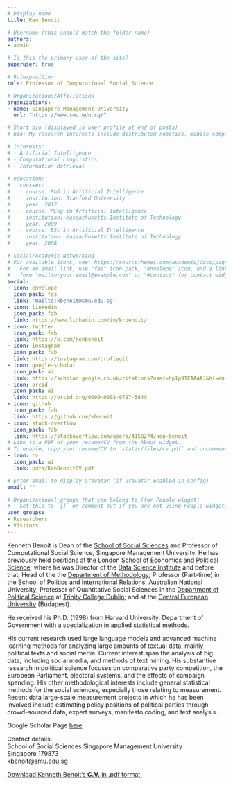 ```yaml
---
# Display name
title: Ken Benoit

# Username (this should match the folder name)
authors:
- admin

# Is this the primary user of the site?
superuser: true

# Role/position
role: Professor of Computational Social Science

# Organizations/Affiliations
organizations:
- name: Singapore Management University
  url: "https://www.smu.edu.sg/"

# Short bio (displayed in user profile at end of posts)
# bio: My research interests include distributed robotics, mobile computing and programmable matter.

# interests:
# - Artificial Intelligence
# - Computational Linguistics
# - Information Retrieval
 
# education:
#   courses:
#   - course: PhD in Artificial Intelligence
#     institution: Stanford University
#     year: 2012
#   - course: MEng in Artificial Intelligence
#     institution: Massachusetts Institute of Technology
#     year: 2009
#   - course: BSc in Artificial Intelligence
#     institution: Massachusetts Institute of Technology
#     year: 2008

# Social/Academic Networking
# For available icons, see: https://sourcethemes.com/academic/docs/page-builder/#icons
#   For an email link, use "fas" icon pack, "envelope" icon, and a link in the
#   form "mailto:your-email@example.com" or "#contact" for contact widget.
social:
- icon: envelope
  icon_pack: fas
  link: 'mailto:kbenoit@smu.edu.sg'
- icon: linkedin
  icon_pack: fab
  link: https://www.linkedin.com/in/krbenoit/
- icon: twitter
  icon_pack: fab
  link: https://x.com/kenbenoit
- icon: instagram
  icon_pack: fab
  link: https://instagram.com/proflegit
- icon: google-scholar
  icon_pack: ai
  link: https://scholar.google.co.uk/citations?user=hp1p9TEAAAAJ&hl=en
- icon: orcid
  icon_pack: ai
  link: https://orcid.org/0000-0002-0797-564X
- icon: github
  icon_pack: fab
  link: https://github.com/kbenoit
- icon: stack-overflow
  icon_pack: fab
  link: https://stackoverflow.com/users/4158274/ken-benoit
# Link to a PDF of your resume/CV from the About widget.
# To enable, copy your resume/CV to `static/files/cv.pdf` and uncomment the lines below.
- icon: cv
  icon_pack: ai
  link: pdfs/KenBenoitCV.pdf

# Enter email to display Gravatar (if Gravatar enabled in Config)
email: ""

# Organizational groups that you belong to (for People widget)
#   Set this to `[]` or comment out if you are not using People widget.
user_groups:
- Researchers
- Visitors
---
```


Kenneth Benoit is Dean of the [School of Social Sciences](https://socsc.smu.edu.sg) and Professor of Computational Social Science, Singapore Management University.  He has previously held positions at the [London School of Economics and Political Science](http://www.lse.ac.uk/), where he was Director of the [Data Science Institute](https://www.lse.ac.uk/dsi) and before that, Head of the the [Department of Methodology](http://www2.lse.ac.uk/methodologyInstitute/Home.aspx); Professor (Part-time) in the School of Politics and International Relations, Australian National University; Professor of Quantitative Social Sciences in the [Department of Political Science](http://www.tcd.ie/Political_Science/) at  [Trinity College Dublin](http://www.tcd.ie "TCD"); and at the [Central European University](http://www.ceu.hu) (Budapest).

He received his Ph.D. (1998) from Harvard University, Department of Government with a specialization in applied statistical methods.

His current research used large language models and advanced machine learning methods for analyzing large amounts of textual data, mainly political texts and social media. Current interest span the analysis of big data, including social media, and methods of text mining. His substantive research in political science focuses on comparative party competition, the European Parliament, electoral systems, and the effects of campaign spending. His other methodological interests include general statistical methods for the social sciences, especially those relating to measurement. Recent data large-scale measurement projects in which he has been involved include estimating policy positions of political parties through crowd-sourced data, expert surveys, manifesto coding, and text analysis.

Google Scholar Page [here](https://scholar.google.co.uk/citations?user=hp1p9TEAAAAJ).

Contact details:  
School of Social Sciences
Singapore Management University  
Singapore 179873  
[kbenoit@smu.edu.sg](mailto:kbenoit@smu.edu.sg "Send me an e-mail")

[Download Kenneth Benoit’s **C.V.** in .pdf format.](/pdfs/KenBenoitCV.pdf "CV in pdf format")
